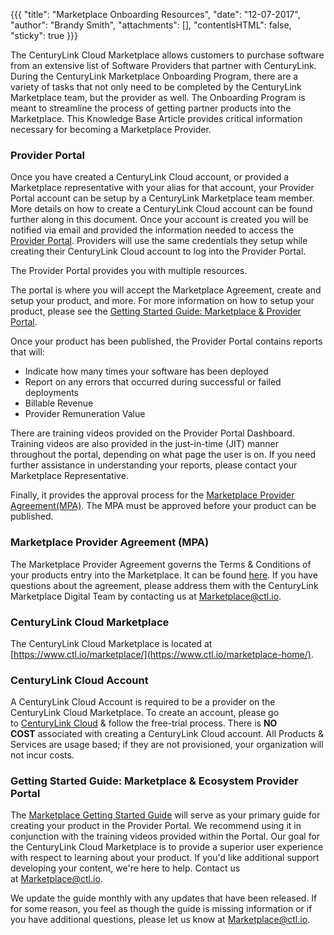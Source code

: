 {{{
"title": "Marketplace Onboarding Resources",
"date": "12-07-2017",
"author": "Brandy Smith",
"attachments": [],
"contentIsHTML": false,
"sticky": true
}}}

The CenturyLink Cloud Marketplace allows customers to purchase software from an extensive list of Software Providers that partner with CenturyLink. During the CenturyLink Marketplace Onboarding Program, there are a variety of tasks that not only need to be completed by the CenturyLink Marketplace team, but the provider as well. The Onboarding Program is meant to streamline the process of getting partner products into the Marketplace. This Knowledge Base Article provides critical information necessary for becoming a Marketplace Provider.

### Provider Portal

Once you have created a CenturyLink Cloud account, or provided a Marketplace representative with your alias for that account, your Provider Portal account can be setup by a CenturyLink Marketplace team member. More details on how to create a CenturyLink Cloud account can be found further along in this document. Once your account is created you will be notified via email and provided the information needed to access the [Provider Portal](https://provider-portal.ctl.io/). Providers will use the same credentials they setup while creating their CenturyLink Cloud account to log into the Provider Portal.

The Provider Portal provides you with multiple resources.

The portal is where you will accept the Marketplace Agreement, create and setup your product, and more. For more information on how to setup your product, please see the [Getting Started Guide: Marketplace & Provider Portal](./getting-started-guide-marketplace-ecosystem-provider-portal.md).

Once your product has been published, the Provider Portal contains reports that will:

  * Indicate how many times your software has been deployed
  * Report on any errors that occurred during successful or failed deployments
  * Billable Revenue
  * Provider Remuneration Value

There are training videos provided on the Provider Portal Dashboard. Training videos are also provided in the just-in-time (JIT) manner throughout the portal, depending on what page the user is on. If you need further assistance in understanding your reports, please contact your Marketplace Representative.

Finally, it provides the approval process for the [Marketplace Provider Agreement(MPA)](https://www.ctl.io/legal/marketplace/). The MPA must be approved before your product can be published.

### Marketplace Provider Agreement (MPA)

The Marketplace Provider Agreement governs the Terms & Conditions of your products entry into the Marketplace. It can be found [here](https://www.ctl.io/legal/marketplace/). If you have questions about the agreement, please address them with the CenturyLink Marketplace Digital Team by contacting us at [Marketplace@ctl.io](mailto:marketplace@ctl.io).

### CenturyLink Cloud Marketplace

The CenturyLink Cloud Marketplace is located at [https://www.ctl.io/marketplace/](https://www.ctl.io/marketplace-home/).

### CenturyLink Cloud Account

A CenturyLink Cloud Account is required to be a provider on the CenturyLink Cloud Marketplace. To create an account, please go to [CenturyLink Cloud](https://www.ctl.io/free-trial/) & follow the free-trial process. There is **NO COST** associated with creating a CenturyLink Cloud account. All Products & Services are usage based; if they are not provisioned, your organization will not incur costs.

### Getting Started Guide: Marketplace & Ecosystem Provider Portal

The [Marketplace Getting Started Guide](./getting-started-guide-marketplace-ecosystem-provider-portal.md) will serve as your primary guide for creating your product in the Provider Portal. We recommend using it in conjunction with the training videos provided within the Portal. Our goal for the CenturyLink Cloud Marketplace is to provide a superior user experience with respect to learning about your product. If you'd like additional support developing your content, we're here to help. Contact us at [Marketplace@ctl.io](mailto:marketplace@ctl.io).

We update the guide monthly with any updates that have been released. If for some reason, you feel as though the guide is missing information or if you have additional questions, please let us know at [Marketplace@ctl.io](mailto:marketplace@ctl.io).
